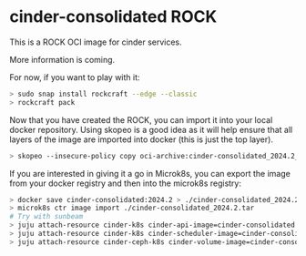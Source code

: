 # cinder-consolidated ROCK

This is a ROCK OCI image for cinder services.

More information is coming.

For now, if you want to play with it:

```bash
> sudo snap install rockcraft --edge --classic
> rockcraft pack
```

Now that you have created the ROCK, you can import it into
your local docker repository. Using skopeo is a good idea as
it will help ensure that all layers of the image are imported
into docker (this is just the top layer).

```bash
> skopeo --insecure-policy copy oci-archive:cinder-consolidated_2024.2_amd64.rock docker-daemon:cinder-consolidated:2024.2
```

If you are interested in giving it a go in Microk8s, you can
export the image from your docker registry and then into the
microk8s registry:

```bash
> docker save cinder-consolidated:2024.2 > ./cinder-consolidated_2024.2.tar
> microk8s ctr image import ./cinder-consolidated_2024.2.tar
# Try with sunbeam
> juju attach-resource cinder-k8s cinder-api-image=cinder-consolidated:2024.2
> juju attach-resource cinder-k8s cinder-scheduler-image=cinder-consolidated:2024.2
> juju attach-resource cinder-ceph-k8s cinder-volume-image=cinder-consolidated:2024.2
```
